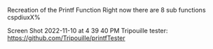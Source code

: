 Recreation of the Printf Function
Right now there are 8 sub functions cspdiuxX%

Screen Shot 2022-11-10 at 4 39 40 PM
Tripouille tester: https://github.com/Tripouille/printfTester

